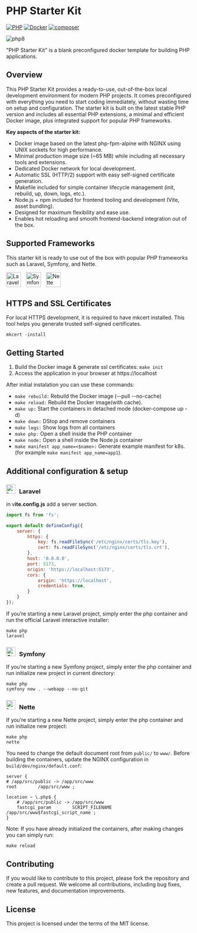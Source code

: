 # PHP Starter Kit

[![PHP](https://img.shields.io/badge/PHP-8.4-blue.svg)](http://php.net)
[![Docker](https://img.shields.io/badge/Docker-powered-blue.svg)](https://www.docker.com/)
[![composer](https://img.shields.io/badge/composer-latest-green.svg)](https://getcomposer.org/)

![php8](https://github.com/user-attachments/assets/265bf808-0e8e-40a8-87fe-f473a708208d)

"PHP Starter Kit" is a blank preconfigured docker template for building PHP applications.

## Overview

This PHP Starter Kit provides a ready-to-use, out-of-the-box local development environment for modern PHP projects. It comes preconfigured with
everything you need to start coding immediately, without wasting time on setup and configuration.
The starter kit is built on the latest stable PHP version and includes all essential PHP extensions, a minimal and efficient Docker image, plus
integrated support for popular PHP frameworks.

**Key aspects of the starter kit:**
- Docker image based on the latest php-fpm-alpine with NGINX using UNIX sockets for high performance.
- Minimal production image size (~65 MB) while including all necessary tools and extensions.
- Dedicated Docker network for local development.
- Automatic SSL (HTTP/2) support with easy self-signed certificate generation.
- Makefile included for simple container lifecycle management (init, rebuild, up, down, logs, etc.).
- Node.js + npm included for frontend tooling and development (Vite, asset bundling).
- Designed for maximum flexibility and ease use.
- Enables hot reloading and smooth frontend-backend integration out of the box.

## Supported Frameworks

This starter kit is ready to use out of the box with popular PHP frameworks such as Laravel, Symfony, and Nette.

<p align="left">
  <img src="https://laravel.com/img/logomark.min.svg" alt="Laravel" width="40" height="40" style="margin-right:10px;">
  <img src="https://symfony.com/logos/symfony_black_03.png" alt="Symfony" width="40" height="40" style="margin-right:10px;">
  <img src="https://avatars.githubusercontent.com/u/99965?s=200&v=4" alt="Nette" width="40" height="40">
</p>

## HTTPS and SSL Certificates

For local HTTPS development, it is required to have mkcert installed. This tool helps you generate trusted self-signed certificates.

```shell
mkcert -install
```

## Getting Started

1. Build the Docker image & generate ssl certificates: `make init`
2. Access the application in your browser at https://localhost

After initial instalation you can use these commands:

- `make rebuild:` Rebuild the Docker image (--pull --no-cache)
- `make reload:` Rebuild the Docker image(with cache).
- `make up:` Start the containers in detached mode (docker-compose up -d)
- `make down:` DStop and remove containers
- `make logs:` Show logs from all containers
- `make php:` Open a shell inside the PHP container
- `make node:` Open a shell inside the Node.js container
- `make manifest app_name=<$name>:` Generate example manifest for k8s. (for example `make manifest app_name=app1`).

## Additional configuration & setup

### <img src="https://laravel.com/img/logomark.min.svg" alt="Laravel" width="25" height="25" style="margin-right:10px;">Laravel

in v**ite.config.js** add a server section.

```js
import fs from 'fs';

export default defineConfig({
    server: {
        https: {
            key: fs.readFileSync('/etc/nginx/certs/tls.key'),
            cert: fs.readFileSync('/etc/nginx/certs/tls.crt'),
        },
        host: '0.0.0.0',
        port: 5173,
        origin: 'https://localhost:5173',
        cors: {
            origin: 'https://localhost',
            credentials: true,
        }
    }
});
```

If you’re starting a new Laravel project, simply enter the php container and run the official Laravel interactive installer:
```shell
make php
laravel
```

### <img src="https://symfony.com/logos/symfony_black_03.png" alt="Symfony" width="25" height="25" style="margin-right:10px;">Symfony
If you’re starting a new Symfony project, simply enter the php container and run initialize new project in current directory:
```shell
make php
symfony new . --webapp --no-git
```

### <img src="https://avatars.githubusercontent.com/u/99965?s=200&v=4" alt="Laravel" width="25" height="25" style="margin-right:10px;">Nette
If you’re starting a new Nette project, simply enter the php container and run initialize new project:
```shell
make php
nette
```

You need to change the default document root from `public/` to `www/`.
Before building the containers, update the NGINX configuration in `build/dev/nginx/default.conf`:

```editorconfig
server {
# /app/src/public -> /app/src/www
root        /app/src/www ;

location ~ \.php$ {
    # /app/src/public -> /app/src/www
    fastcgi_param        SCRIPT_FILENAME /app/src/www$fastcgi_script_name ;
}
```

Note: If you have already initialized the containers, after making changes you can simply run:
```shell
make reload
```

## Contributing

If you would like to contribute to this project, please fork the repository and create a pull request. We welcome all
contributions, including bug fixes, new features, and documentation improvements.

## License

This project is licensed under the terms of the MIT license.